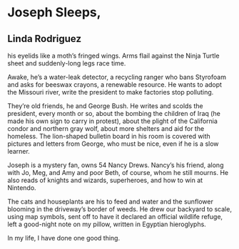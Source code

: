 # Joseph Sleeps,
## Linda Rodriguez
his eyelids like a moth’s fringed wings.
Arms flail against the Ninja Turtle sheet
and suddenly-long legs
race time.

Awake, he’s a water-leak detector, a recycling ranger
who bans Styrofoam and asks for beeswax
crayons, a renewable resource.
He wants to adopt the Missouri river,
write the president
to make factories stop polluting.

They’re old friends, he and George Bush.
He writes and scolds
the president, every month or so,
about the bombing the children of Iraq
(he made his own sign to carry in protest),
about the plight of the California condor and northern gray wolf,
about more shelters and aid for the homeless.
The lion-shaped bulletin board in his room
is covered with pictures and letters from George,
who must be nice,
even if he is a slow learner.

Joseph is a mystery fan, owns 54 Nancy Drews.
Nancy’s his friend, along with Jo, Meg, and Amy
and poor Beth, of course, whom he still mourns.
He also reads of knights and wizards, superheroes,
and how to win at Nintendo.

The cats and houseplants are his to feed and water
and the sunflower blooming in the driveway’s border
of weeds. He drew our backyard to scale,
using map symbols, sent off to have it declared
an official wildlife refuge, left a good-night
note on my pillow, written in Egyptian hieroglyphs.

In my life, I have done one good thing.